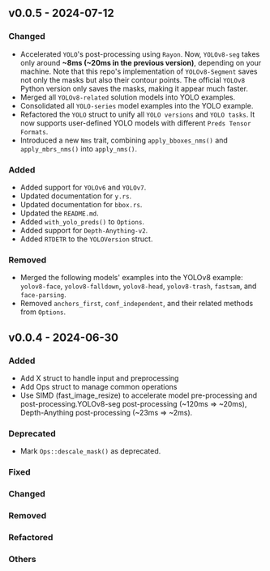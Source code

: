 ## v0.0.5 - 2024-07-12

### Changed

- Accelerated `YOLO`'s post-processing using `Rayon`. Now, `YOLOv8-seg` takes only around **~8ms (~20ms in the previous version)**, depending on your machine. Note that this repo's implementation of `YOLOv8-Segment` saves not only the masks but also their contour points. The official `YOLOv8` Python version only saves the masks, making it appear much faster.
- Merged all `YOLOv8-related` solution models into YOLO examples.
- Consolidated all `YOLO-series` model examples into the YOLO example.
- Refactored the `YOLO` struct to unify all `YOLO versions` and `YOLO tasks`. It now supports user-defined YOLO models with different `Preds Tensor Formats`.
- Introduced a new `Nms` trait, combining `apply_bboxes_nms()` and `apply_mbrs_nms()` into `apply_nms()`.

### Added

- Added support for `YOLOv6` and `YOLOv7`.
- Updated documentation for `y.rs`.
- Updated documentation for `bbox.rs`.
- Updated the `README.md`.
- Added `with_yolo_preds()` to `Options`.
- Added support for `Depth-Anything-v2`.
- Added `RTDETR` to the `YOLOVersion` struct.

### Removed

- Merged the following models' examples into the YOLOv8 example: `yolov8-face`, `yolov8-falldown`, `yolov8-head`, `yolov8-trash`, `fastsam`, and `face-parsing`.
- Removed `anchors_first`, `conf_independent`, and their related methods from `Options`.


## v0.0.4 - 2024-06-30

### Added

- Add X struct to handle input and preprocessing
- Add Ops struct to manage common operations
- Use SIMD (fast_image_resize) to accelerate model pre-processing and post-processing.YOLOv8-seg post-processing (~120ms => ~20ms), Depth-Anything post-processing (~23ms => ~2ms).

### Deprecated

- Mark `Ops::descale_mask()` as deprecated.

### Fixed

### Changed

### Removed

### Refactored

### Others
